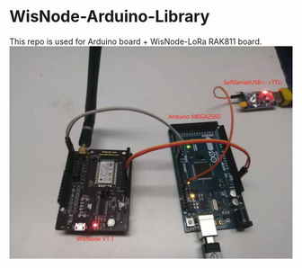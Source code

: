 # WisNode-Arduino-Library
This repo is used for Arduino board + WisNode-LoRa RAK811 board.
![Arduino-WisNode](https://github.com/RAKWireless/Update-File/blob/master/Arduino-WisNode.png)
